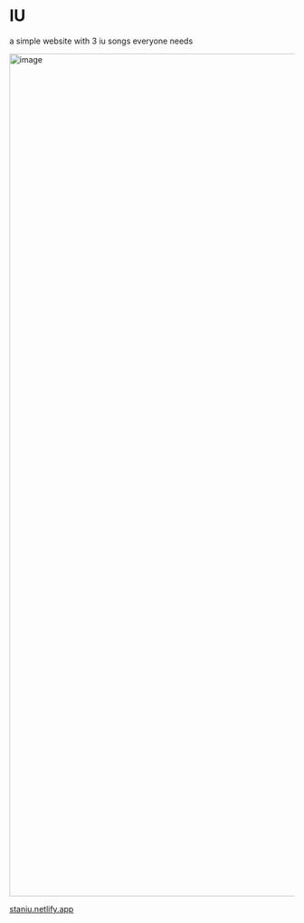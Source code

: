 # IU
a simple website with 3 iu songs everyone needs

<img width="1487" alt="image" src="https://user-images.githubusercontent.com/116975786/212620530-05c20490-fb11-472d-9298-9e8b6331cf80.png">

[staniu.netlify.app](staniu.netlify.app)
